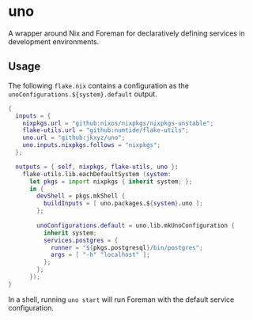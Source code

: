 # uno

A wrapper around Nix and Foreman for declaratively defining services in development environments.

## Usage

The following `flake.nix` contains a configuration as the `unoConfigurations.${system}.default` output.

```nix
{
  inputs = {
    nixpkgs.url = "github:nixos/nixpkgs/nixpkgs-unstable";
    flake-utils.url = "github:numtide/flake-utils";
    uno.url = "github:jkxyz/uno";
    uno.inputs.nixpkgs.follows = "nixpkgs";
  };

  outputs = { self, nixpkgs, flake-utils, uno }:
    flake-utils.lib.eachDefaultSystem (system:
      let pkgs = import nixpkgs { inherit system; };
      in {
        devShell = pkgs.mkShell {
          buildInputs = [ uno.packages.${system}.uno ];
        };
        
        unoConfigurations.default = uno.lib.mkUnoConfiguration {
          inherit system;
          services.postgres = { 
            runner = "${pkgs.postgresql}/bin/postgres";
            args = [ "-h" "localhost" ];
          };
        };
      });
}
```

In a shell, running `uno start` will run Foreman with the default service configuration.
